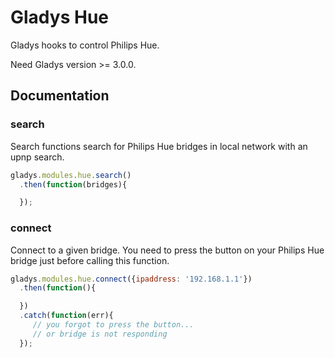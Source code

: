 # Gladys Hue

Gladys hooks to control Philips Hue.

Need Gladys version >= 3.0.0.

## Documentation


### search

Search functions search for Philips Hue bridges in local network with an upnp search.

```javascript
gladys.modules.hue.search()
  .then(function(bridges){

  });
```

### connect

Connect to a given bridge. You need to press the button on your Philips Hue bridge just before calling this function.

```javascript
gladys.modules.hue.connect({ipaddress: '192.168.1.1'})
  .then(function(){

  })
  .catch(function(err){
     // you forgot to press the button...
     // or bridge is not responding
  });
```